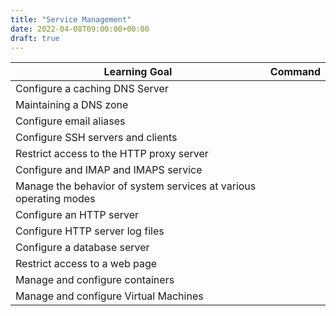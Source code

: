 ```yaml
---
title: "Service Management"
date: 2022-04-08T09:00:00+00:00
draft: true
---
```


| Learning Goal                                                     | Command |
|-------------------------------------------------------------------|---------|
| Configure a caching DNS Server                                    |         |
| Maintaining a DNS zone                                            |         |
| Configure email aliases                                           |         |
| Configure SSH servers and clients                                 |         |
| Restrict access to the HTTP proxy server                          |         |
| Configure and IMAP and IMAPS service                              |         |
| Manage the behavior of system services at various operating modes |         |
| Configure an HTTP server                                          |         |
| Configure HTTP server log files                                   |         |
| Configure a database server                                       |         |
| Restrict access to a web page                                     |         |
| Manage and configure containers                                   |         |
| Manage and configure Virtual Machines                             |         |
